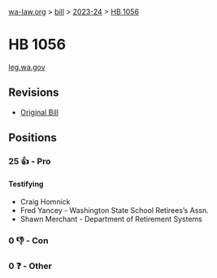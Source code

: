 [wa-law.org](/) > [bill](/bill/) > [2023-24](/bill/2023-24/) > [HB 1056](/bill/2023-24/hb/1056/)

# HB 1056
[leg.wa.gov](https://app.leg.wa.gov/billsummary?BillNumber=1056&Year=2023&Initiative=false)

## Revisions
* [Original Bill](1/)

## Positions
### 25 👍 - Pro
#### Testifying
* Craig Homnick
* Fred Yancey - Washington State School Retirees’s Assn. 
* Shawn Merchant - Department of Retirement Systems

### 0 👎 - Con

### 0 ❓ - Other
